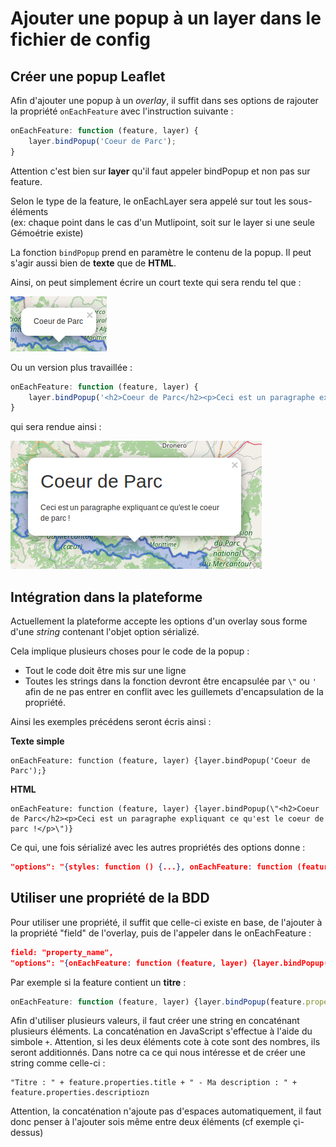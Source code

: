 # Ajouter une popup à un layer dans le fichier de config

## Créer une popup Leaflet

Afin d'ajouter une popup à un *overlay*, il suffit dans ses options de rajouter la propriété `onEachFeature` avec l'instruction suivante :

``` javascript
onEachFeature: function (feature, layer) {
	layer.bindPopup('Coeur de Parc');
}
```

Attention c'est bien sur **layer** qu'il faut appeler bindPopup et non pas sur feature.

Selon le type de la feature, le onEachLayer sera appelé sur tout les sous-éléments
<br/>(ex: chaque point dans le cas d'un Mutlipoint, soit sur le layer si une seule Gémoétrie existe)

La fonction `bindPopup` prend en paramètre le contenu de la popup. Il peut s'agir aussi bien de **texte** que de **HTML**.

Ainsi, on peut simplement écrire un court texte qui sera rendu tel que :

![Text popup](./text-popup.png)

Ou un version plus travaillée :

``` javascript
onEachFeature: function (feature, layer) {
	layer.bindPopup('<h2>Coeur de Parc</h2><p>Ceci est un paragraphe expliquant ce qu\'est le coeur de parc !</p>');
}
```

qui sera rendue ainsi :

![HTML Popup](./html-popup.png)


## Intégration dans la plateforme

Actuellement la plateforme accepte les options d'un overlay sous forme d'une *string* contenant l'objet option sérializé.

Cela implique plusieurs choses pour le code de la popup :
* Tout le code doit être mis sur une ligne
* Toutes les strings dans la fonction devront être encapsulée par `\"` ou `'` afin de ne pas entrer en conflit avec les guillemets d'encapsulation de la propriété.

Ainsi les exemples précédens seront écris ainsi :

**Texte simple**
```
onEachFeature: function (feature, layer) {layer.bindPopup('Coeur de Parc');}
```

**HTML**
```
onEachFeature: function (feature, layer) {layer.bindPopup(\"<h2>Coeur de Parc</h2><p>Ceci est un paragraphe expliquant ce qu'est le coeur de parc !</p>\")}
```

Ce qui, une fois sérializé avec les autres propriétés des options donne :

``` json
"options": "{styles: function () {...}, onEachFeature: function (feature, layer) {layer.bindPopup('Coeur de Parc');}}"
```

## Utiliser une propriété de la BDD

Pour utiliser une propriété, il suffit que celle-ci existe en base, de l'ajouter à la propriété "field" de l'overlay,
puis de l'appeler dans le onEachFeature :

``` json
field: "property_name",
"options": "{onEachFeature: function (feature, layer) {layer.bindPopup(feature.properties.property_name);}}"
```

Par exemple si la feature contient un **titre** :

``` javascript
onEachFeature: function (feature, layer) {layer.bindPopup(feature.properties.titre);}
```

Afin d'utiliser plusieurs valeurs, il faut créer une string en concaténant plusieurs éléments.
La concaténation en JavaScript s'effectue à l'aide du simbole `+`.
Attention, si les deux éléments cote à cote sont des nombres, ils seront additionnés.
Dans notre ca ce qui nous intéresse et de créer une string comme celle-ci :
```
"Titre : " + feature.properties.title + " - Ma description : " + feature.properties.descriptiozn
```

Attention, la concaténation n'ajoute pas d'espaces automatiquement, il faut donc penser à l'ajouter sois même entre deux éléments (cf exemple çi-dessus)
